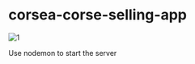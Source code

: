 # corsea-corse-selling-app

![1](https://github.com/krishna-paulraj/corsea-corse-selling-app/assets/105137594/dbc58e8b-540e-4988-844d-fd13461a385d)

Use nodemon to start the server
